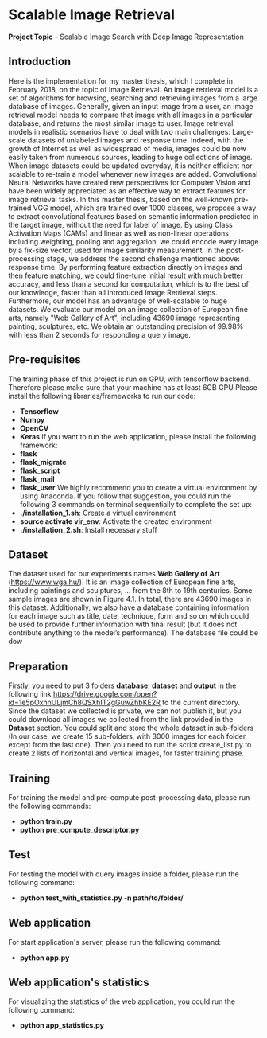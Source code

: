 # Scalable Image Retrieval
**Project Topic** - Scalable Image Search with Deep Image Representation

## Introduction

Here is the implementation for my master thesis, which I complete in February 2018, on the topic of Image Retrieval. An image retrieval model is a set of algorithms for browsing, searching and retrieving images from a large database of images. Generally, given an input image from a user, an image retrieval model needs to compare that image with all images in a particular database, and returns the most similar image to user.
Image retrieval models in realistic scenarios have to deal with two main challenges: Large-scale datasets of unlabeled images and response time. Indeed, with the growth of Internet as well as widespread of media, images could be now easily taken from numerous sources, leading to huge collections of image. When image datasets could be updated everyday, it is neither efficient nor scalable to re-train a model whenever
new images are added. Convolutional Neural Networks have created new perspectives for Computer Vision and have been widely appreciated as an effective way to extract features for image retrieval tasks.
In this master thesis, based on the well-known pre-trained VGG model, which are trained over 1000 classes, we propose a way to extract convolutional features based on semantic information predicted in the target image, without the need for label of image. By using Class Activation Maps (CAMs) and linear as well as non-linear operations including weighting, pooling and aggregation, we could encode every image by a
fix-size vector, used for image similarity measurement. In the post-processing stage, we address the second challenge mentioned above: response time. By performing feature extraction directly on images and then feature matching, we could fine-tune initial result
with much better accuracy, and less than a second for computation, which is to the best of our knowledge, faster than all introduced Image Retrieval steps. Furthermore, our model has an advantage of well-scalable to huge datasets.
We evaluate our model on an image collection of European fine arts, namely "Web Gallery of Art", including 43690 image representing painting, sculptures, etc. We obtain an outstanding precision of 99.98% with less than 2 seconds for responding a query image.

## Pre-requisites

The training phase of this project is run on GPU, with tensorflow backend. Therefore please make sure that your machine has at least 6GB GPU
Please install the following libraries/frameworks to run our code:
- **Tensorflow** 
- **Numpy** 
- **OpenCV** 
- **Keras** 
If you want to run the web application, please install the following framework:
- **flask** 
- **flask_migrate** 
- **flask_script** 
- **flask_mail** 
- **flask_user** 
We highly recommend you to create a virtual environment by using Anaconda. If you follow that suggestion, you could run the following 3 commands on terminal sequentially to complete the set up:
- **./installation_1.sh**: Create a virtual environment
- **source activate vir_env**: Activate the created environment 
- **./installation_2.sh**: Install necessary stuff

## Dataset

The dataset used for our experiments names **Web Gallery of Art** (https://www.wga.hu/). It is an image collection of European fine arts, including paintings and sculptures, ... from the 8th to 19th centuries. Some sample images are shown in Figure 4.1. In total, there
are 43690 images in this dataset. Additionally, we also have a database containing information for each image such as title, date, technique, form and so on which could be used to provide further information with final result (but it does not contribute anything to the model’s performance). The database file could be dow

## Preparation

Firstly, you need to put 3 folders **database**, **dataset** and **output** in the following link https://drive.google.com/open?id=1e5pOxnnULjmCh8QSXhIT2gGuwZhbKE2R to the current directory. Since the dataset we collected is private, we can not publish it, but you could download all images we collected from the link provided in the **Dataset** section. You could split and store the whole dataset in sub-folders (In our case, we create 15 sub-folders, with 3000 images for each folder, except from the last one). Then you need to run the script create_list.py to create 2 lists of horizontal and vertical images, for faster training phase. 

## Training

For training the model and pre-compute post-processing data, please run the following commands:
- **python train.py**
- **python pre_compute_descriptor.py**

## Test

For testing the model with query images inside a folder, please run the following command:
- **python test_with_statistics.py -n path/to/folder/**

## Web application
For start application's server, please run the following command:
- **python app.py**

## Web application's statistics
For visualizing the statistics of the web application, you could run the following command:
- **python app_statistics.py**
